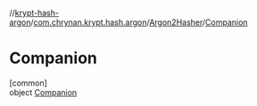 //[krypt-hash-argon](../../../../index.md)/[com.chrynan.krypt.hash.argon](../../index.md)/[Argon2Hasher](../index.md)/[Companion](index.md)

# Companion

[common]\
object [Companion](index.md)
